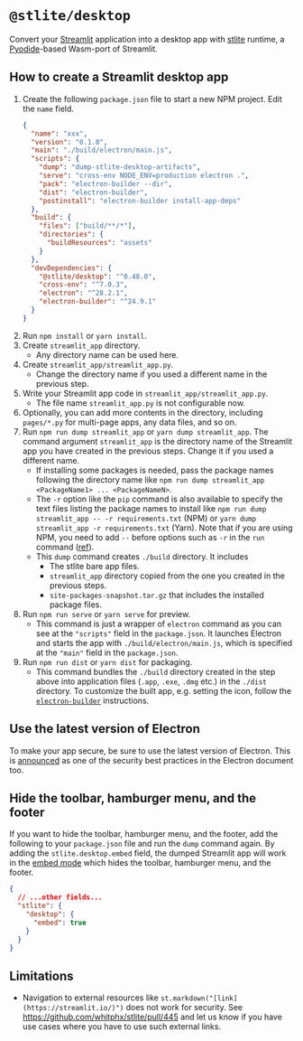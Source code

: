 # `@stlite/desktop`

Convert your [Streamlit](https://streamlit.io/) application into a desktop app with [stlite](https://github.com/whitphx/stlite) runtime, a [Pyodide](https://pyodide.org/)-based Wasm-port of Streamlit.

## How to create a Streamlit desktop app

1. Create the following `package.json` file to start a new NPM project. Edit the `name` field.
   ```json
   {
     "name": "xxx",
     "version": "0.1.0",
     "main": "./build/electron/main.js",
     "scripts": {
       "dump": "dump-stlite-desktop-artifacts",
       "serve": "cross-env NODE_ENV=production electron .",
       "pack": "electron-builder --dir",
       "dist": "electron-builder",
       "postinstall": "electron-builder install-app-deps"
     },
     "build": {
       "files": ["build/**/*"],
       "directories": {
         "buildResources": "assets"
       }
     },
     "devDependencies": {
       "@stlite/desktop": "^0.48.0",
       "cross-env": "^7.0.3",
       "electron": "^28.2.1",
       "electron-builder": "^24.9.1"
     }
   }
   ```
2. Run `npm install` or `yarn install`.
3. Create `streamlit_app` directory.
   - Any directory name can be used here.
4. Create `streamlit_app/streamlit_app.py`.
   - Change the directory name if you used a different name in the previous step.
5. Write your Streamlit app code in `streamlit_app/streamlit_app.py`.
   - The file name `streamlit_app.py` is not configurable now.
6. Optionally, you can add more contents in the directory, including `pages/*.py` for multi-page apps, any data files, and so on.
7. Run `npm run dump streamlit_app` or `yarn dump streamlit_app`. The command argument `streamlit_app` is the directory name of the Streamlit app you have created in the previous steps. Change it if you used a different name.
   - If installing some packages is needed, pass the package names following the directory name like `npm run dump streamlit_app <PackageName1> ... <PackageNameN>`.
   - The `-r` option like the `pip` command is also available to specify the text files listing the package names to install like `npm run dump streamlit_app -- -r requirements.txt` (NPM) or `yarn dump streamlit_app -r requirements.txt` (Yarn). Note that if you are using NPM, you need to add `--` before options such as `-r` in the `run` command ([ref](https://stackoverflow.com/questions/43046885/what-does-do-when-running-an-npm-command)).
   - This `dump` command creates `./build` directory. It includes
     - The stlite bare app files.
     - `streamlit_app` directory copied from the one you created in the previous steps.
     - `site-packages-snapshot.tar.gz` that includes the installed package files.
8. Run `npm run serve` or `yarn serve` for preview.
   - This command is just a wrapper of `electron` command as you can see at the `"scripts"` field in the `package.json`. It launches Electron and starts the app with `./build/electron/main.js`, which is specified at the `"main"` field in the `package.json`.
9. Run `npm run dist` or `yarn dist` for packaging.
   - This command bundles the `./build` directory created in the step above into application files (`.app`, `.exe`, `.dmg` etc.) in the `./dist` directory. To customize the built app, e.g. setting the icon, follow the [`electron-builder`](https://www.electron.build/) instructions.

## Use the latest version of Electron

To make your app secure, be sure to use the latest version of Electron.
This is [announced](https://www.electronjs.org/docs/latest/tutorial/security#16-use-a-current-version-of-electron) as one of the security best practices in the Electron document too.

## Hide the toolbar, hamburger menu, and the footer

If you want to hide the toolbar, hamburger menu, and the footer, add the following to your `package.json` file and run the `dump` command again. By adding the `stlite.desktop.embed` field, the dumped Streamlit app will work in the [embed mode](https://docs.streamlit.io/streamlit-community-cloud/get-started/embed-your-app#embedding-with-iframes) which hides the toolbar, hamburger menu, and the footer.

```json
{
  // ...other fields...
  "stlite": {
    "desktop": {
      "embed": true
    }
  }
}
```

## Limitations

- Navigation to external resources like `st.markdown("[link](https://streamlit.io/)")` does not work for security. See https://github.com/whitphx/stlite/pull/445 and let us know if you have use cases where you have to use such external links.
